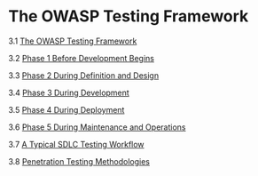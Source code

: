 # The OWASP Testing Framework

3.1 [The OWASP Testing Framework](0-The_OWASP_Testing_Framework.md)

3.2 [Phase 1 Before Development Begins](0-The_OWASP_Testing_Framework.md#phase-1-before-development-begins)

3.3 [Phase 2 During Definition and Design](0-The_OWASP_Testing_Framework.md#phase-2-during-definition-and-design)

3.4 [Phase 3 During Development](0-The_OWASP_Testing_Framework.md#phase-3-during-development)

3.5 [Phase 4 During Deployment](0-The_OWASP_Testing_Framework.md#phase-4-during-deployment)

3.6 [Phase 5 During Maintenance and Operations](0-The_OWASP_Testing_Framework.md#phase-5-during-maintenance-and-operations)

3.7 [A Typical SDLC Testing Workflow](0-The_OWASP_Testing_Framework.md#a-typical-sdlc-testing-workflow)

3.8 [Penetration Testing Methodologies](1-Penetration_Testing_Methodologies.md)
